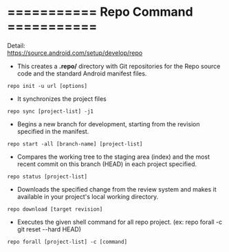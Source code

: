 # ===========  Repo Command   ===========  
Detail:  
https://source.android.com/setup/develop/repo


- This creates a **.repo/** directory with Git repositories for the Repo source code and the standard Android manifest files.
```
repo init -u url [options]
```

- It synchronizes the project files
```
repo sync [project-list] -j1 
```

- Begins a new branch for development, starting from the revision specified in the manifest.
```
repo start -all [branch-name] [project-list]
```

- Compares the working tree to the staging area (index) and the most recent commit on this branch (HEAD) in each project specified.
```
repo status [project-list]
```

- Downloads the specified change from the review system and makes it available in your project's local working directory.
```
repo download [target revision]
```

- Executes the given shell command for all repo project. (ex: repo forall -c git reset --hard HEAD)
```
repo forall [project-list] -c [command]
```